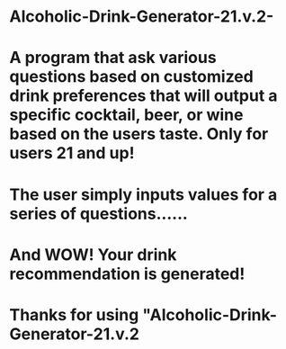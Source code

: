 # Alcoholic-Drink-Generator-21.v.2- 
# A program that ask various questions based on customized drink preferences that will output a specific cocktail, beer, or wine based on the users taste. Only for users 21 and up! 
# The user simply inputs values for a series of questions...... 
# And WOW! Your drink recommendation is generated!
# Thanks for using "Alcoholic-Drink-Generator-21.v.2
